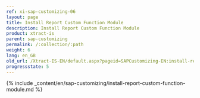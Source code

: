 ```yaml
---
ref: xi-sap-customizing-06
layout: page
title: Install Report Custom Function Module
description: Install Report Custom Function Module
product: xtract-is
parent: sap-customizing
permalink: /:collection/:path
weight: 6
lang: en_GB
old_url: /Xtract-IS-EN/default.aspx?pageid=SAPCustomizing-EN:install-report-custom-function-module
progressstate: 5
---
```

{% include _content/en/sap-customizing/install-report-custom-function-module.md  %}